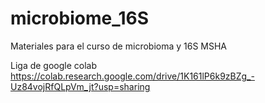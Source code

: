 # microbiome_16S
Materiales para el curso de microbioma y 16S MSHA 

Liga de google colab
https://colab.research.google.com/drive/1K161lP6k9zBZg_-Uz84vojRfQLpVm_jt?usp=sharing
